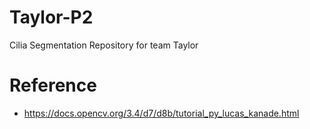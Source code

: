 # Taylor-P2
Cilia Segmentation Repository for team Taylor

# Reference
* https://docs.opencv.org/3.4/d7/d8b/tutorial_py_lucas_kanade.html

